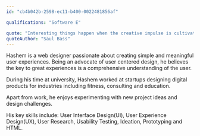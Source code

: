 ```yaml
---
id: "cb4b042b-2598-ec11-b400-0022481856af"

qualifications: "Software E"

quote: "Interesting things happen when the creative impulse is cultivated with curiosity, freedom and intensity."
quoteAuthor: "Saul Bass"
---
```


[Editing your profile]: https://github.com/SSWConsulting/People/wiki/3.-Editing-your-profile

Hashem is a web designer passionate about creating simple and meaningful user experiences. Being an advocate of
user centered design, he believes the key to great experiences is a comprehensive understanding of the user.

During his time at university, Hashem worked at startups designing digital products for industries including fitness, consulting and education.

Apart from work, he enjoys experimenting with new project ideas and design challenges.

His key skills include: User Interface Design(UI), User Experience Design(UX), User Research, Usability Testing, Ideation, Prototyping and HTML.
